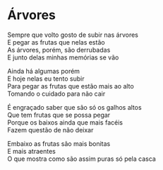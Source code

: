 <!-- Árvores :: 2023-12-03 22:20:00 -->

# Árvores

Sempre que volto gosto de subir nas árvores  
E pegar as frutas que nelas estão  
As árvores, porém, são derrubadas  
E junto delas minhas memórias se vão  

Ainda há algumas porém  
E hoje nelas eu tento subir  
Para pegar as frutas que estão mais ao alto  
Tomando o cuidado para não cair  

É engraçado saber que são só os galhos altos  
Que tem frutas que se possa pegar  
Porque os baixos ainda que mais facéis  
Fazem questão de não deixar  

Embaixo as frutas são mais bonitas  
E mais atraentes  
O que mostra como são assim puras só pela casca  
